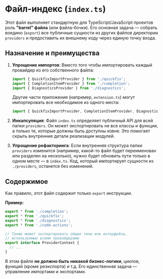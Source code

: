 # Файл-индекс (`index.ts`)

Этот файл выполняет стандартную для TypeScript/JavaScript проектов роль **"barrel" файла** (или файла-бочки). Его основная задача — собрать воедино (`export`) все публичные сущности из других файлов директории `providers` и предоставить их внешнему коду через единую точку входа.

## Назначение и преимущества

1.  **Упрощение импортов**: Вместо того чтобы импортировать каждый провайдер из его собственного файла:
    ```typescript
    import { QuickfixImportProvider } from './quickfix';
    import { CompletionItemProvider } from './completion';
    import { DiagnosticsProvider } from './diagnostics';
    ```
    Другие части приложения (например, `extension.ts`) могут импортировать все необходимое из одного места:
    ```typescript
    import { QuickfixImportProvider, CompletionItemProvider, DiagnosticsProvider } from './providers';
    ```

2.  **Инкапсуляция**: Файл `index.ts` определяет публичный API для всей папки `providers`. Он может экспортировать не все классы и функции, а только те, которые должны быть доступны извне. Это помогает скрыть внутренние детали реализации модулей.

3.  **Упрощение рефакторинга**: Если внутренняя структура папки `providers` изменится (например, какой-то файл будет переименован или разделен на несколько), нужно будет обновить пути только в одном месте — в `index.ts`. Код, который импортирует сущности из `./providers`, останется без изменений.

## Содержимое

Как правило, этот файл содержит только `export` инструкции.

**Пример:**

```typescript
export * from './completion';
export * from './quickfix';
export * from './diagnostics';
export * from './code-actions';

// Также может экспортировать общие типы или интерфейсы,
// используемые всеми провайдерами
export interface ProviderContext {
  // ...
}
```

В этом файле **не должно быть никакой бизнес-логики**, циклов, функций (кроме реэкспорта) и т.д. Его единственная задача — управление импортами и экспортами. 
